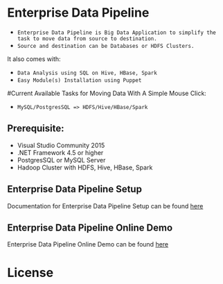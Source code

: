 # Enterprise Data Pipeline
- ```Enterprise Data Pipeline is Big Data Application to simplify the task to move data from source to destination.```
- ```Source and destination can be Databases or HDFS Clusters.```


It also comes with:
- ```Data Analysis using SQL on Hive, HBase, Spark```
- ```Easy Module(s) Installation using Puppet ```


#Current Available Tasks for Moving Data With A Simple Mouse Click:
- ```MySQL/PostgresSQL => HDFS/Hive/HBase/Spark```


## Prerequisite:
- Visual Studio Community 2015
- .NET Framework 4.5 or higher
- PostgresSQL or MySQL Server
- Hadoop Cluster with HDFS, Hive, HBase, Spark


## Enterprise Data Pipeline Setup
Documentation for Enterprise Data Pipeline Setup can be found [here](edpl/EnterpriseDataPipeline/doc/Enterprise_Data_Pipeline_User_Guide.pdf)


## Enterprise Data Pipeline Online Demo 
Enterprise Data Pipeline Online Demo can be found [here](http://142.0.252.93/sv4udatapipeline)



# License
